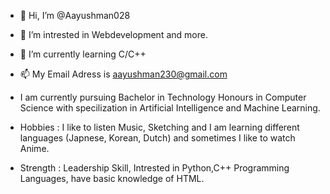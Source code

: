 - 👋 Hi, I’m @Aayushman028
- 👀 I’m intrested in Webdevelopment and more.
- 🌱 I’m currently learning C/C++
- 📫 My Email Adress is aayushman230@gmail.com
- I am currently pursuing Bachelor in Technology Honours in Computer Science with specilization in Artificial Intelligence and Machine Learning. 

- Hobbies : I like to listen Music, Sketching and I am learning different languages (Japnese, Korean, Dutch) and sometimes I like to watch Anime.

- Strength : Leadership Skill, Intrested in Python,C++ Programming Languages, have basic knowledge of HTML.
<!---
Aayushman028/Aayushman028 is a ✨ special ✨ repository because its `README.md` (this file) appears on your GitHub profile.
You can click the Preview link to take a look at your changes.
--->

